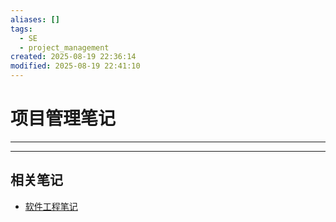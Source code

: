 ```yaml
---
aliases: []
tags:
  - SE
  - project_management
created: 2025-08-19 22:36:14
modified: 2025-08-19 22:41:10
---
```


# 项目管理笔记

---

---

## 相关笔记

* [软件工程笔记](Soft_Engineering.md)